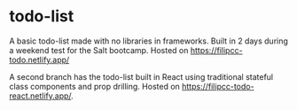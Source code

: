 # todo-list

A basic todo-list made with no libraries in frameworks. Built in 2 days during a weekend test for the Salt bootcamp. Hosted on https://filipcc-todo.netlify.app/

A second branch has the todo-list built in React using traditional stateful class components and prop drilling. Hosted on https://filipcc-todo-react.netlify.app/.

